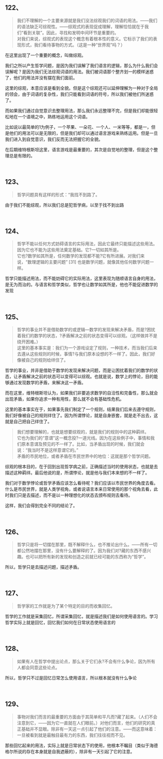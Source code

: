 <h2>122、</h2><blockquote data-pid="E7zD6L6i">我们不理解的一个主要来源就是我们没法综观我们的词语的用法。——我们的语法缺乏可综观性。——综观式的表现促成理解，理解恰恰就在于我们“看到关联”。因此，寻找和发明中间环节是重要的。<br>对我们来说，综观式的表现这个概念有着根本性的意义。它标示了我们的表现形式，我们看待事物的方式。（这是一种“世界观”吗？）</blockquote><p data-pid="1N4dqzNR">在这里出现了一个重要的概念，叫做综观。</p><p data-pid="DgpMRoQ8">我们之所以产生哲学问题，是因为我们误解了我们语言的逻辑，那么为什么我们会误解呢？是因为我们无法综观词语的用法。我们被词语那个整齐划一的模样迷惑了，他们的用法并没有摆在我们面前。</p><p data-pid="KUdvFMpU">这里的综观，本意应该是看到全貌。但是这个综观还可以延伸理解为一种对于全局的领会，由于词语的复杂性，我们只能看到词语的符号，所以我们被他们所迷惑了。</p><p data-pid="PnTK81xr">而如果我们通过自觉意识去整理用法，那么我们永远整理不完，但是我们却能很轻松地在一个语境之中，熟练地运用这个词语。</p><p data-pid="GJVOmvnv">比如说以最简单的1为例子，一个苹果、一朵花、一个人、一米等等，都是一，但是他们的用法可以是无限的，但是我们却可以通过语言游戏来熟练运用。但是一旦我们进入到自觉意识，我们反而无法把握它的全貌。</p><p data-pid="u7JPs4AX">在后期维特根斯坦这里，语言游戏是最重要的，其次是自觉地的整理，但是这个整理总是有限的。</p><p><br></p><h2>123、</h2><blockquote data-pid="H85HIbYi">哲学问题具有这样的形式：“我找不到路了。</blockquote><p data-pid="lHkpR0rr">由于我们不能综观，所以我们总是犯哲学病，以至于找不到出路</p><p><br></p><h2>124、</h2><blockquote data-pid="DkRe1Cl4">哲学不能以任何方式妨碍语言的实际用法，因此它最终只能描述这些用法。<br>因为它也不能为这些用法奠定基础。它?一切如其所是。<br>它也?数学如其所是，任何数学的发现都不能?它有所进展。对我们来说，“数理逻辑的主要问题” [31] 也是数学问题，就像其他任何数学问题一样。</blockquote><p data-pid="Pa4ERCNk">哲学只能描述用法，而不能妨碍它的实际用法，这里表现为随顺语言自身的用法，是无为而治的。与语言和哲学类似，哲学也让数学如其所是，他也不能促进数学的发现</p><p><br></p><h2>125、</h2><blockquote data-pid="E_aiFodk">哲学的事业并不是借助数学的或逻辑—数学的发现来解决矛盾，而是?困扰着我们的数学的状态，?矛盾解决之前的状态变得可以综观。（这样做并不是绕开困难。）<br>这里的基本事实是：我们为一个游戏设定了规则，一种技术，而当我们后来去遵从这些规则的时候，事情?与我们原本设想的不一样了。因此，我们好像被自己的规则给绊住了。</blockquote><p data-pid="LZF0DhUW">哲学的事业，并非是借助于数学的发现来解决问题，而是让困扰着我们的数学的状态，让矛盾解决之前的状态可以变得可以综观。也就是说，数学上的悖论，目的能够通过发现数学的矛盾，来解决这一矛盾。</p><p data-pid="RsiHDG6g">而在这里，维特根斯坦认为，如果我们非要追求数学的自洽性和完备性，那么就会出现矛盾，如果你追求一种有用性，那么就不会有基础性危机。</p><p data-pid="kpEYs_p3">这里的基本事实在于，如果事先我们制定了一个规则，结果我们后来去遵守规则，我们好像被自己的规则绊住了。因为所谓悖论，就是自身嵌套，就是走不出去，这就是自己把自己绊住了。</p><blockquote data-pid="ugHhoysD">我们想要理解的，也就是想要综观的，就是我们的规则中的这种羁绊。<br>它也为我们的“意谓”这一概念投?一道光线。因为在这些例子中，事情和我们原本意谓及预见的不一样了。比如，当矛盾出现的时候，我们就会说：“我当时不是这样意谓它的。”<br>矛盾的市民地位，或者矛盾在市民世界中的地位：这就是那个哲学问题。</blockquote><p data-pid="URzPpczt">综观的根本目的，在于回到出现哲学病之前，正确描述当时的使用状态，也就是去描述这种羁绊。最后他说的是，所谓悖论，就是他与我们本来想的不一样了。</p><p data-pid="y6CBI-TQ">我们对于数学悖论或哲学矛盾应该怎么看待呢？我们应该以市民世界的角度去看。什么是市民世界，就是人类学视角，或者说语言本来日常使用的那个视角去看，此时我们只是去描述，而不是以一种理想化的状态去颁布规则去看待。</p><p data-pid="94jLjdSp">这样，我们会得到完全不同的结论了。</p><p><br></p><h2>126、</h2><blockquote data-pid="5E9nwdqC">哲学只是将一切摆在那里，既不解释什么，也不推论出什么。——所有一切都公然地摆在那里，没有什么要解释的了。因为我们对?藏的东西不感兴趣。也可以把所有新的发现和创造之前就已经可能的东西称为“哲学”。</blockquote><p data-pid="EbFeSn-4">所以，哲学只是去描述问题，描述矛盾。</p><p><br></p><h2>127、</h2><blockquote data-pid="GeMd16XA">哲学家的工作就是为了某个特定的目的而收集回忆。</blockquote><p data-pid="4FLmvSZ_">哲学的工作就是采集回忆，所谓采集回忆，就是描述我们是如何使用语言的。学习哲学实际上就是回忆，回忆我们如何在日常状态使用语言的</p><p><br></p><h2>128、</h2><blockquote data-pid="WdaOpuz7">如果有人在哲学中提出论点，那么关于它们永?不会有什么争论，因为所有人都会同意这些论点。</blockquote><p data-pid="Hv7d02wl">所以，哲学只不过是回忆日常怎么使用语言，所以根本就没有什么争论</p><p><br></p><h2>129、</h2><blockquote data-pid="Ygpahg6j">事物对我们而言的最重要的方面由于其简单和平凡而?藏了起来。（人们不会注意到它，——因为它一直就在人们眼前。）对他们而言，他们的研究的真正基础并不显眼。除非有一天这一点引起了他们的注意。——而这意味着：一旦被看到就是最触目最有力的东西，我们往往视而不见。</blockquote><p data-pid="EGunl9pL">那些回忆起来的用法，实际上就是日常状态下的使用，他根本不瞩目（类似于海德格尔所说的存在本身就是自我遮蔽的），除非有一天引起了它的注意。</p><p></p>